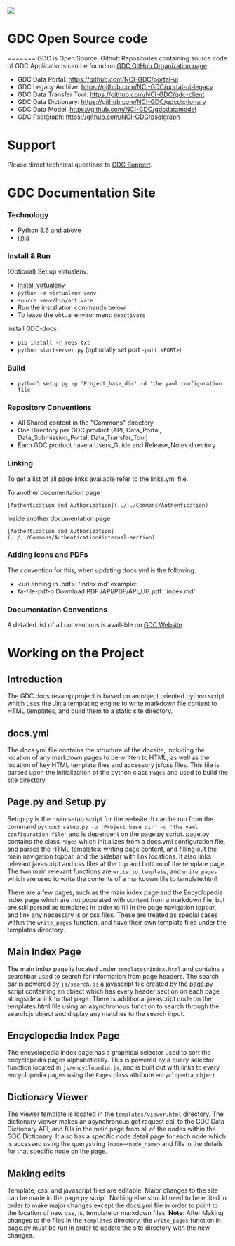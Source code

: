 ![](https://gdc.cancer.gov/sites/all/themes/gdc_bootstrap/logo.png)

# GDC Open Source code

=======
GDC is Open Source, Github Repositories containing source code of GDC Applications can be found on [GDC GitHub Organization page](https://github.com/NCI-GDC/).

- GDC Data Portal: https://github.com/NCI-GDC/portal-ui
- GDC Legacy Archive: https://github.com/NCI-GDC/portal-ui-legacy
- GDC Data Transfer Tool: https://github.com/NCI-GDC/gdc-client
- GDC Data Dictionary: https://github.com/NCI-GDC/gdcdictionary
- GDC Data Model: https://github.com/NCI-GDC/gdcdatamodel
- GDC Psqlgraph: https://github.com/NCI-GDC/psqlgraph

# Support

Please direct technical questions to [GDC Support](https://gdc.cancer.gov/support).

# GDC Documentation Site

### Technology

- Python 3.6 and above
- [jinja](http://www.jinja.palletsprojects.com/)

### Install & Run

(Optional) Set up virtualenv:

- [Install virtualenv](https://packaging.python.org/guides/installing-using-pip-and-virtual-environments/)
- `python -m virtualenv venv`
- `source venv/bin/activate`
- Run the installation commands below
- To leave the virtual environment: `deactivate`

Install GDC-docs:

- `pip install -r reqs.txt`
- `python startserver.py` (optionally set port `-port <PORT>`)

### Build

- `python3 setup.py -p 'Project_base_dir' -d 'the yaml configuration file'`

### Repository Conventions

- All Shared content in the "Commons" directory
- One Directory per GDC product (API, Data_Portal, Data_Submission_Portal, Data_Transfer_Tool)
- Each GDC product have a Users_Guide and Release_Notes directory

### Linking

To get a list of all page links available refer to the links.yml file.

To another documentation page

```
[Authentication and Authorization](../../Commons/Authentication)
```

Inside another documentation page

```
[Authentication and Authorization](../../Commons/Authentication#internal-section)
```

### Adding icons and PDFs

The convention for this, when updating docs.yml is the following:

- <font-awesome-icon> <content> <url ending in .pdf>: 'index.md'
  example:
- fa-file-pdf-o Download PDF /API/PDF/API_UG.pdf: 'index.md'

### Documentation Conventions

A detailed list of all conventions is available on [GDC Website](https://gdc.cancer.gov/conventions-page)

# Working on the Project

## Introduction

The GDC docs revamp project is based on an object oriented python script which uses the Jinja templating engine to write markdown file content to HTML templates, and build them to a static site directory.

## docs.yml

The docs.yml file contains the structure of the docsite, including the location of any markdown pages to be written to HTML, as well as the location of key HTML template files and accessory js/css files. This file is parsed upon the initialization of the python class `Pages` and used to build the site directory.

## Page.py and Setup.py

Setup.py is the main setup script for the website. It can be run from the command `python3 setup.py -p 'Project_base_dir' -d 'the yaml configuration file'` and is dependent on the page.py script. page.py contains the class `Pages` which initializes from a docs.yml configuration file, and parses the HTML templates: writing page content, and filling out the main navigation topbar, and the sidebar with link locations. It also links relevant javascript and css files at the top and bottom of the template page. The two main relevant functions are `write_to_template`, and `write_pages` which are used to write the contents of a markdown file to template.html

There are a few pages, such as the main index page and the Encyclopedia index page which are not populated with content from a markdown file, but are still parsed as templates in order to fill in the page navigation topbar, and link any necessary js or css files. These are treated as special cases within the `write_pages` function, and have their own template files under the templates directory.

## Main Index Page

The main index page is located under `templates/index.html` and contains a searchbar used to search for information from page headers. The search bar is powered by `js/search.js` a javascript file created by the page.py script containing an object which has every header section on each page alongside a link to that page. There is additional javascript code on the templates.html file using an asynchronous function to search through the search.js object and display any matches to the search input.

## Encyclopedia Index Page

The encyclopedia index page has a graphical selector used to sort the encyclopedia pages alphabetically. This is powered by a query selector function located in `js/encyclopedia.js`, and is built out with links to every encyclopedia pages using the `Pages` class attribute `encyclopedia_object`

## Dictionary Viewer

The viewer template is located in the `templates/viewer.html` directory.
The dictionary viewer makes an asynchronous get request call to the GDC Data Dictionary API, and fills in the main page from all of the nodes within the GDC Dictionary. It also has a specific node detail page for each node which is accessed using the querystring `?node=<node_name>` and fills in the details for that specific node on the page.

## Making edits

Template, css, and javascript files are editable. Major changes to the site can be made in the page.py script. Nothing else should need to be edited in order to make major changes except the docs.yml file in order to point to the location of new css, js, template or markdown files.
**Note**: After Making changes to the files in the `templates` directory, the `write_pages` function in page.py must be run in order to update the site directory with the new changes.
